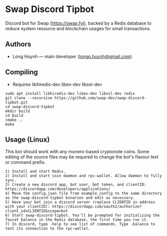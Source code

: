 # Swap Discord Tipbot

Discord bot for Swap (https://swap.fyi), backed by a Redis database to reduce system resource and blockchain usages for small transactions.

## Authors

- Long Huynh  — main developer (longp.huynh@gmail.com)

## Compiling

- Requires libhiredis-dev libev-dev libssl-dev
```
sudo apt install libhiredis-dev libev-dev libssl-dev redis
git clone --recursive https://github.com/swap-dev/swap-discord-tipbot.git
cd swap-discord-tipbot
mkdir build
cd build
cmake ..
make
```

## Usage (Linux)
This bot should work with any monero-based cryptonote coins. Some editing of the source files may be required to change the bot's flavour text or command prefix.
```
1) Install and start Redis.
2) Install and start coin daemon and rpc-wallet. Allow daemon to fully sync.
3) Create a new discord app, bot user, bot token, and clientID: https://discordapp.com/developers/applications/
4) Move the config.json file from example_config to the same directory as the swap-discord-tipbot binaries and edit as necessary.
5) Have your bot join a discord server (replace CLIENTID in address with your clientID): https://discordapp.com/oauth2/authorize?client_id=CLIENTID&scope=bot
6) Start swap-discord-tipbot. You'll be prompted for initializing the faucet balance in the Redis database, the first time you run it.
7) In discord, type .help to see list of commands. Type .balance to test its connection to the rpc-wallet.
```
